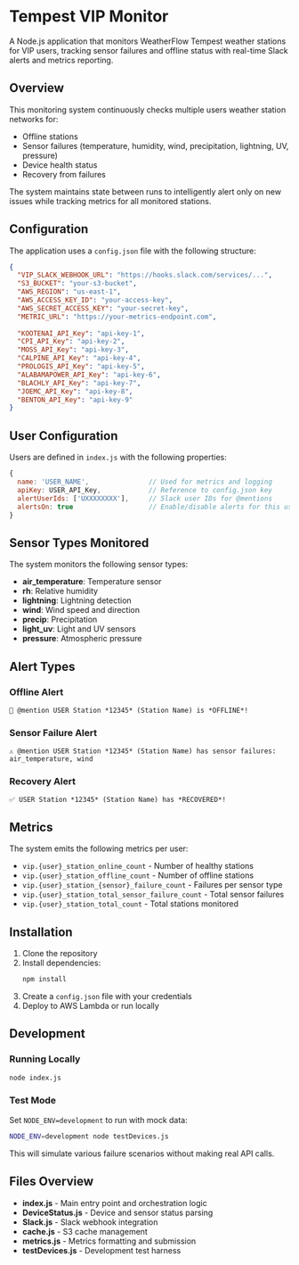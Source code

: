 # Tempest VIP Monitor

A Node.js application that monitors WeatherFlow Tempest weather stations for VIP users, tracking sensor failures and offline status with real-time Slack alerts and metrics reporting.

## Overview

This monitoring system continuously checks multiple users weather station networks for:
- Offline stations
- Sensor failures (temperature, humidity, wind, precipitation, lightning, UV, pressure)
- Device health status
- Recovery from failures

The system maintains state between runs to intelligently alert only on new issues while tracking metrics for all monitored stations.

## Configuration

The application uses a `config.json` file with the following structure:

```json
{
  "VIP_SLACK_WEBHOOK_URL": "https://hooks.slack.com/services/...",
  "S3_BUCKET": "your-s3-bucket",
  "AWS_REGION": "us-east-1",
  "AWS_ACCESS_KEY_ID": "your-access-key",
  "AWS_SECRET_ACCESS_KEY": "your-secret-key",
  "METRIC_URL": "https://your-metrics-endpoint.com",
  
  "KOOTENAI_API_Key": "api-key-1",
  "CPI_API_Key": "api-key-2",
  "MOSS_API_Key": "api-key-3",
  "CALPINE_API_Key": "api-key-4",
  "PROLOGIS_API_Key": "api-key-5",
  "ALABAMAPOWER_API_Key": "api-key-6",
  "BLACHLY_API_Key": "api-key-7",
  "JOEMC_API_Key": "api-key-8",
  "BENTON_API_Key": "api-key-9"
}
```

## User Configuration

Users are defined in `index.js` with the following properties:

```javascript
{
  name: 'USER_NAME',               // Used for metrics and logging
  apiKey: USER_API_Key,            // Reference to config.json key
  alertUserIds: ['UXXXXXXXX'],     // Slack user IDs for @mentions
  alertsOn: true                   // Enable/disable alerts for this user
}
```

## Sensor Types Monitored

The system monitors the following sensor types:
- **air_temperature**: Temperature sensor
- **rh**: Relative humidity
- **lightning**: Lightning detection
- **wind**: Wind speed and direction
- **precip**: Precipitation
- **light_uv**: Light and UV sensors
- **pressure**: Atmospheric pressure

## Alert Types

### Offline Alert
```
🚨 @mention USER Station *12345* (Station Name) is *OFFLINE*!
```

### Sensor Failure Alert  
```
⚠️ @mention USER Station *12345* (Station Name) has sensor failures: air_temperature, wind
```

### Recovery Alert
```
✅ USER Station *12345* (Station Name) has *RECOVERED*!
```

## Metrics

The system emits the following metrics per user:
- `vip.{user}_station_online_count` - Number of healthy stations
- `vip.{user}_station_offline_count` - Number of offline stations
- `vip.{user}_station_{sensor}_failure_count` - Failures per sensor type
- `vip.{user}_station_total_sensor_failure_count` - Total sensor failures
- `vip.{user}_station_total_count` - Total stations monitored

## Installation

1. Clone the repository
2. Install dependencies:
   ```bash
   npm install
   ```
3. Create a `config.json` file with your credentials
4. Deploy to AWS Lambda or run locally

## Development

### Running Locally
```bash
node index.js
```

### Test Mode
Set `NODE_ENV=development` to run with mock data:
```bash
NODE_ENV=development node testDevices.js
```

This will simulate various failure scenarios without making real API calls.

## Files Overview

- **index.js** - Main entry point and orchestration logic
- **DeviceStatus.js** - Device and sensor status parsing
- **Slack.js** - Slack webhook integration
- **cache.js** - S3 cache management
- **metrics.js** - Metrics formatting and submission
- **testDevices.js** - Development test harness